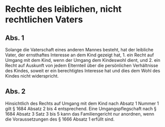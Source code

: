 # Rechte des leiblichen, nicht rechtlichen Vaters



## Abs. 1

 Solange die Vaterschaft eines anderen Mannes besteht, hat der leibliche Vater, der ernsthaftes Interesse an dem Kind gezeigt hat,  1.
 ein Recht auf Umgang mit dem Kind, wenn der Umgang dem Kindeswohl dient, und
 2.
 ein Recht auf Auskunft von jedem Elternteil über die persönlichen Verhältnisse des Kindes, soweit er ein berechtigtes Interesse hat und dies dem Wohl des Kindes nicht widerspricht.


## Abs. 2

 Hinsichtlich des Rechts auf Umgang mit dem Kind nach Absatz 1 Nummer 1 gilt § 1684 Absatz 2 bis 4 entsprechend. Eine Umgangspflegschaft nach § 1684 Absatz 3 Satz 3 bis 5 kann das Familiengericht nur anordnen, wenn die Voraussetzungen des § 1666 Absatz 1 erfüllt sind. 

